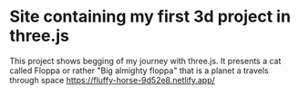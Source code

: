 # Site containing my first 3d project in three.js

This project shows begging of my journey with three.js. It presents a cat called Floppa or rather "Big almighty floppa" that is a planet a travels through space
https://fluffy-horse-9d52e8.netlify.app/

```
